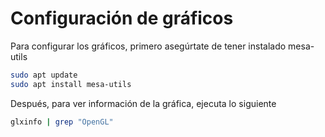 # Configuración de gráficos
Para configurar los gráficos, primero asegúrtate de tener instalado mesa-utils
```bash
sudo apt update
sudo apt install mesa-utils
```
Después, para ver información de la gráfica, ejecuta lo siguiente
```bash
glxinfo | grep "OpenGL"
```
